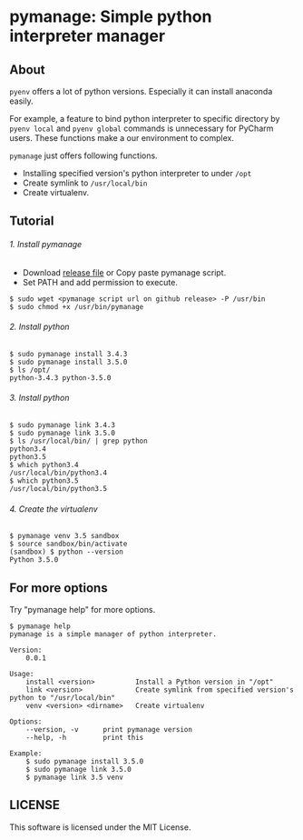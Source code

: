 # pymanage: Simple python interpreter manager

## About

`pyenv` offers a lot of python versions.
Especially it can install anaconda easily.

For example, a feature to bind python interpreter to specific directory
by `pyenv local` and `pyenv global` commands is unnecessary for PyCharm users.
These functions make a our environment to complex.

`pymanage` just offers following functions.

- Installing specified version's python interpreter to under `/opt`
- Create symlink to `/usr/local/bin`
- Create virtualenv.


## Tutorial

###### 1. Install pymanage

- Download [release file](https://github.com/c-bata/pymanage/releases) or Copy paste pymanage script.
- Set PATH and add permission to execute.

```
$ sudo wget <pymanage script url on github release> -P /usr/bin
$ sudo chmod +x /usr/bin/pymanage
```

###### 2. Install python

```
$ sudo pymanage install 3.4.3
$ sudo pymanage install 3.5.0
$ ls /opt/
python-3.4.3 python-3.5.0
```

###### 3. Install python

```
$ sudo pymanage link 3.4.3
$ sudo pymanage link 3.5.0
$ ls /usr/local/bin/ | grep python
python3.4
python3.5
$ which python3.4
/usr/local/bin/python3.4
$ which python3.5
/usr/local/bin/python3.5
```

###### 4. Create the virtualenv

```
$ pymanage venv 3.5 sandbox
$ source sandbox/bin/activate
(sandbox) $ python --version
Python 3.5.0
```

## For more options

Try "pymanage help" for more options.

```
$ pymanage help
pymanage is a simple manager of python interpreter.

Version:
    0.0.1

Usage:
    install <version>          Install a Python version in "/opt"
    link <version>             Create symlink from specified version's python to "/usr/local/bin"
    venv <version> <dirname>   Create virtualenv

Options:
    --version, -v      print pymanage version
    --help, -h         print this

Example:
    $ sudo pymanage install 3.5.0
    $ sudo pymanage link 3.5.0
    $ pymanage link 3.5 venv
```

## LICENSE

This software is licensed under the MIT License.


